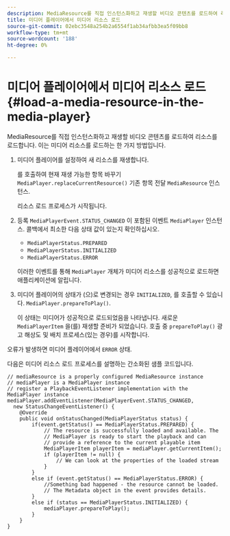 ```yaml
---
description: MediaResource를 직접 인스턴스화하고 재생할 비디오 콘텐츠를 로드하여 리소스를 로드합니다. 이는 미디어 리소스를 로드하는 한 가지 방법입니다.
title: 미디어 플레이어에서 미디어 리소스 로드
source-git-commit: 02ebc3548a254b2a6554f1ab34afbb3ea5f09bb8
workflow-type: tm+mt
source-wordcount: '188'
ht-degree: 0%

---
```


# 미디어 플레이어에서 미디어 리소스 로드 {#load-a-media-resource-in-the-media-player}

MediaResource를 직접 인스턴스화하고 재생할 비디오 콘텐츠를 로드하여 리소스를 로드합니다. 이는 미디어 리소스를 로드하는 한 가지 방법입니다.

1. 미디어 플레이어를 설정하여 새 리소스를 재생합니다.

   를 호출하여 현재 재생 가능한 항목 바꾸기 `MediaPlayer.replaceCurrentResource()` 기존 항목 전달 `MediaResource` 인스턴스.

   리소스 로드 프로세스가 시작됩니다.

1. 등록 `MediaPlayerEvent.STATUS_CHANGED` 이 포함된 이벤트 `MediaPlayer` 인스턴스. 콜백에서 최소한 다음 상태 값이 있는지 확인하십시오.

   * `MediaPlayerStatus.PREPARED`
   * `MediaPlayerStatus.INITIALIZED`
   * `MediaPlayerStatus.ERROR`

   이러한 이벤트를 통해 `MediaPlayer` 개체가 미디어 리소스를 성공적으로 로드하면 애플리케이션에 알립니다.
1. 미디어 플레이어의 상태가 (으)로 변경되는 경우 `INITIALIZED`, 를 호출할 수 있습니다. `MediaPlayer.prepareToPlay()`.

   이 상태는 미디어가 성공적으로 로드되었음을 나타냅니다. 새로운 `MediaPlayerItem` 을(를) 재생할 준비가 되었습니다. 호출 중 `prepareToPlay()` 광고 해상도 및 배치 프로세스(있는 경우)를 시작합니다.

오류가 발생하면 미디어 플레이어에서 `ERROR` 상태.

다음은 미디어 리소스 로드 프로세스를 설명하는 간소화된 샘플 코드입니다.

```java>
// mediaResource is a properly configured MediaResource instance 
// mediaPlayer is a MediaPlayer instance 
// register a PlaybackEventListener implementation with the MediaPlayer instance 
mediaPlayer.addEventListener(MediaPlayerEvent.STATUS_CHANGED,  
  new StatusChangeEventListener() { 
    @Override 
    public void onStatusChanged(MediaPlayerStatus status) { 
        if(event.getStatus() == MediaPlayerStatus.PREPARED) { 
            // The resource is successfully loaded and available. The  
            // MediaPlayer is ready to start the playback and can 
            // provide a reference to the current playable item 
            MediaPlayerItem playerItem = mediaPlayer.getCurrentItem(); 
            if (playerItem != null) { 
                // We can look at the properties of the loaded stream 
            } 
        } 
        else if (event.getStatus() == MediaPlayerStatus.ERROR) { 
            //Something bad happened - the resource cannot be loaded. 
            // The Metadata object in the event provides details. 
        } 
        else if (status == MediaPlayerStatus.INITIALIZED) { 
            mediaPlayer.prepareToPlay(); 
        } 
    } 
} 
```

